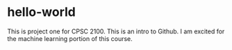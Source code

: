 # hello-world
This is project one for CPSC 2100. This is an intro to Github. I am excited for the machine learning portion of this course.
